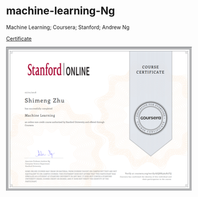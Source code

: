 # machine-learning-Ng
Machine Learning; Coursera; Stanford; Andrew Ng



[Certificate](https://www.coursera.org/account/accomplishments/certificate/6JQHK5A2H2TQ)

![Certificate](https://github.com/dreamPoet/machine-learning-Ng/blob/master/certificate.png?raw=true)
